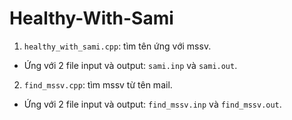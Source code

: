 # Healthy-With-Sami
1. `healthy_with_sami.cpp`: tìm tên ứng với mssv.
  - Ứng với 2 file input và output: `sami.inp` và `sami.out`.
2. `find_mssv.cpp`: tìm mssv từ tên mail.
  - Ứng với 2 file input và output: `find_mssv.inp` và `find_mssv.out`.
